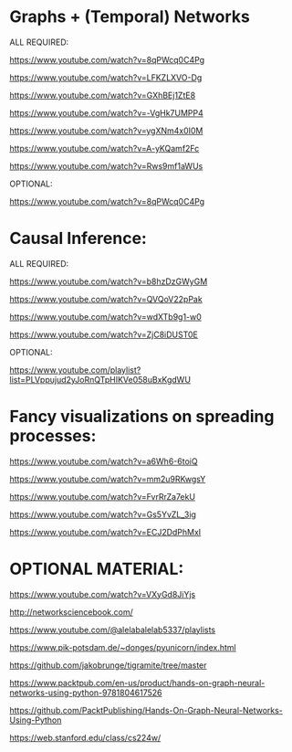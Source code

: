 # Graphs + (Temporal) Networks

ALL REQUIRED:

https://www.youtube.com/watch?v=8qPWcq0C4Pg

https://www.youtube.com/watch?v=LFKZLXVO-Dg

https://www.youtube.com/watch?v=GXhBEj1ZtE8

https://www.youtube.com/watch?v=-VgHk7UMPP4

https://www.youtube.com/watch?v=ygXNm4x0I0M

https://www.youtube.com/watch?v=A-yKQamf2Fc

https://www.youtube.com/watch?v=Rws9mf1aWUs

OPTIONAL:

https://www.youtube.com/watch?v=8qPWcq0C4Pg

# Causal Inference:

ALL REQUIRED:

https://www.youtube.com/watch?v=b8hzDzGWyGM

https://www.youtube.com/watch?v=QVQoV22pPak

https://www.youtube.com/watch?v=wdXTb9g1-w0

https://www.youtube.com/watch?v=ZjC8iDUST0E

OPTIONAL:

https://www.youtube.com/playlist?list=PLVppujud2yJoRnQTpHIKVe058uBxKgdWU

# Fancy visualizations on spreading processes:

https://www.youtube.com/watch?v=a6Wh6-6toiQ

https://www.youtube.com/watch?v=mm2u9RKwgsY

https://www.youtube.com/watch?v=FvrRrZa7ekU

https://www.youtube.com/watch?v=Gs5YvZL_3ig

https://www.youtube.com/watch?v=ECJ2DdPhMxI

# OPTIONAL MATERIAL:

https://www.youtube.com/watch?v=VXyGd8JiYjs

http://networksciencebook.com/

https://www.youtube.com/@alelabalelab5337/playlists

https://www.pik-potsdam.de/~donges/pyunicorn/index.html

https://github.com/jakobrunge/tigramite/tree/master

https://www.packtpub.com/en-us/product/hands-on-graph-neural-networks-using-python-9781804617526

https://github.com/PacktPublishing/Hands-On-Graph-Neural-Networks-Using-Python

https://web.stanford.edu/class/cs224w/

